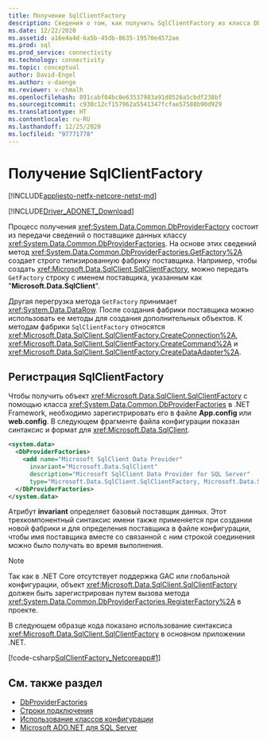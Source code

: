 ```yaml
---
title: Получение SqlClientFactory
description: Сведения о том, как получить SqlClientFactory из класса DbProviderFactories для работы с конкретными источниками данных в .NET.
ms.date: 12/22/2020
ms.assetid: a16e4a4d-6a5b-45db-8635-19570e4572ae
ms.prod: sql
ms.prod_service: connectivity
ms.technology: connectivity
ms.topic: conceptual
author: David-Engel
ms.author: v-daenge
ms.reviewer: v-chmalh
ms.openlocfilehash: 891cabf04bc8e63537983a91d8526a5cbdf238bf
ms.sourcegitcommit: c938c12cf157962a5541347fcfae57588b90d929
ms.translationtype: HT
ms.contentlocale: ru-RU
ms.lasthandoff: 12/25/2020
ms.locfileid: "97771778"
---
```

# <a name="obtain-a-sqlclientfactory"></a>Получение SqlClientFactory

[!INCLUDE[appliesto-netfx-netcore-netst-md](../../includes/appliesto-netfx-netcore-netst-md.md)]

[!INCLUDE[Driver_ADONET_Download](../../includes/driver_adonet_download.md)]

Процесс получения <xref:System.Data.Common.DbProviderFactory> состоит из передачи сведений о поставщике данных классу <xref:System.Data.Common.DbProviderFactories>. На основе этих сведений метод <xref:System.Data.Common.DbProviderFactories.GetFactory%2A> создает строго типизированную фабрику поставщика. Например, чтобы создать <xref:Microsoft.Data.SqlClient.SqlClientFactory>, можно передать `GetFactory` строку с именем поставщика, указанным как "**Microsoft.Data.SqlClient**".

Другая перегрузка метода `GetFactory` принимает <xref:System.Data.DataRow>. После создания фабрики поставщика можно использовать ее методы для создания дополнительных объектов. К методам фабрики `SqlClientFactory` относятся <xref:Microsoft.Data.SqlClient.SqlClientFactory.CreateConnection%2A>, <xref:Microsoft.Data.SqlClient.SqlClientFactory.CreateCommand%2A> и <xref:Microsoft.Data.SqlClient.SqlClientFactory.CreateDataAdapter%2A>.

## <a name="register-sqlclientfactory"></a>Регистрация SqlClientFactory

Чтобы получить объект <xref:Microsoft.Data.SqlClient.SqlClientFactory> с помощью класса <xref:System.Data.Common.DbProviderFactories> в .NET Framework, необходимо зарегистрировать его в файле **App.config** или **web.config**. В следующем фрагменте файла конфигурации показан синтаксис и формат для <xref:Microsoft.Data.SqlClient>.  

```xml  
<system.data>
  <DbProviderFactories>
    <add name="Microsoft SqlClient Data Provider"
      invariant="Microsoft.Data.SqlClient"
      description="Microsoft SqlClient Data Provider for SQL Server"
      type="Microsoft.Data.SqlClient.SqlClientFactory, Microsoft.Data.SqlClient, Version=2.0.20168.4, Culture=neutral, PublicKeyToken=23ec7fc2d6eaa4a5"/>
  </DbProviderFactories>
</system.data>  
```  

Атрибут **invariant** определяет базовый поставщик данных. Этот трехкомпонентный синтаксис имени также применяется при создании новой фабрики и для определения поставщика в файле конфигурации, чтобы имя поставщика вместе со связанной с ним строкой соединения можно было получать во время выполнения.  

> [!NOTE]  
> Так как в .NET Core отсутствует поддержка GAC или глобальной конфигурации, объект <xref:Microsoft.Data.SqlClient.SqlClientFactory> должен быть зарегистрирован путем вызова метода <xref:System.Data.Common.DbProviderFactories.RegisterFactory%2A> в проекте.

В следующем образце кода показано использование синтаксиса <xref:Microsoft.Data.SqlClient.SqlClientFactory> в основном приложении .NET.

[!code-csharp[SqlClientFactory_Netcoreapp#1](~/../sqlclient/doc/samples/SqlClientFactory_Netcoreapp.cs#1)]

## <a name="see-also"></a>См. также раздел

- [DbProviderFactories](dbproviderfactories.md)
- [Строки подключения](connection-strings.md)
- [Использование классов конфигурации](/previous-versions/aspnet/ms228063(v=vs.100))
- [Microsoft ADO.NET для SQL Server](microsoft-ado-net-sql-server.md)
